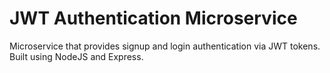 # JWT Authentication Microservice
Microservice that provides signup and login authentication via JWT tokens. Built using NodeJS and Express.
